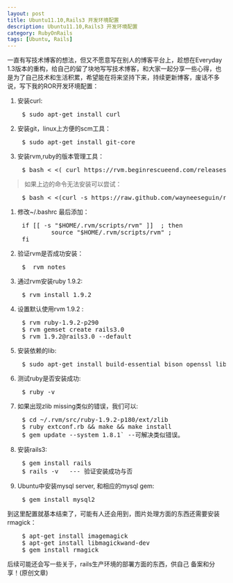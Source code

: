 ```yaml
---
layout: post
title: Ubuntu11.10,Rails3 开发环境配置
description: Ubuntu11.10,Rails3 开发环境配置
category: RubyOnRails
tags: [Ubuntu, Rails]
---
```

一直有写技术博客的想法，但又不愿意写在别人的博客平台上，趁想在Everyday 1.3版本的重构，给自己的留了块地写写技术博客，和大家一起分享一些心得，也是为了自己技术和生活积累，希望能在将来坚持下来，持续更新博客，废话不多说，写下我的ROR开发环境配置：

 1. 安装curl: 
<pre>
    $ sudo apt-get install curl
</pre>
 2. 安装git，linux上方便的scm工具： 
<pre>
    $ sudo apt-get install git-core
</pre>
 3. 安装rvm,ruby的版本管理工具： 
<pre>
    $ bash < <( curl https://rvm.beginrescueend.com/releases/rvm-install-head )
</pre>

> 如果上边的命令无法安装可以尝试：
<pre>
    $ bash < <(curl -s https://raw.github.com/wayneeseguin/rvm/master/binscripts/rvm-installer ) 
</pre>
 1. 修改~/.bashrc 最后添加：
<pre>
    if [[ -s "$HOME/.rvm/scripts/rvm" ]]  ; then 
    		source "$HOME/.rvm/scripts/rvm" ;
    fi
</pre>
 2. 验证rvm是否成功安装：
<pre>
    $  rvm notes
</pre>
 3. 通过rvm安装ruby 1.9.2: 
<pre>
    $ rvm install 1.9.2
</pre>
 4. 设置默认使用rvm 1.9.2 : 
<pre>
    $ rvm ruby-1.9.2-p290 
    $ rvm gemset create rails3.0 
    $ rvm 1.9.2@rails3.0 --default
</pre>
 5. 安装依赖的lib: 
<pre>
    $ sudo apt-get install build-essential bison openssl libreadline5 libreadline5-dev zlib1g zlib1g-dev libssl-dev libsqlite3-0 libsqlite3-dev sqlite3 libxml2-dev libmysqlclient-dev
</pre>
 6. 测试ruby是否安装成功:
<pre>
    $ ruby -v
</pre>
 7. 如果出现zlib missing类似的错误，我们可以:
<pre>
    $ cd ~/.rvm/src/ruby-1.9.2-p180/ext/zlib 
    $ ruby extconf.rb && make && make install  
    $ gem update --system 1.8.1` --可解决类似错误。
</pre>
 8. 安装rails3: 
<pre>
    $ gem install rails
    $ rails -v   --- 验证安装成功与否
</pre>
 9. Ubuntu中安装mysql server, 和相应的mysql gem:
<pre>
    $ gem install mysql2
</pre>
到这里配置就基本结束了，可能有人还会用到，图片处理方面的东西还需要安装rmagick：
<pre>
    $ apt-get install imagemagick
    $ apt-get install libmagickwand-dev
    $ gem install rmagick
</pre>
后续可能还会写一些关于，rails生产环境的部署方面的东西，供自己 备案和分享！(原创文章)
